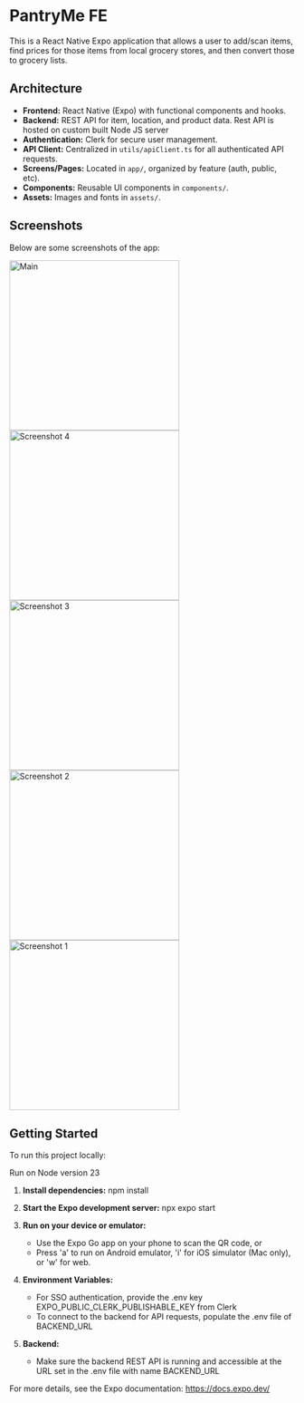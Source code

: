 # PantryMe FE

This is a React Native Expo application that allows a user to add/scan items, find prices for those items from local grocery stores, and then convert those to grocery lists.

## Architecture

- **Frontend:** React Native (Expo) with functional components and hooks.
- **Backend:** REST API for item, location, and product data. Rest API is hosted on custom built Node JS server
- **Authentication:** Clerk for secure user management.
- **API Client:** Centralized in `utils/apiClient.ts` for all authenticated API requests.
- **Screens/Pages:** Located in `app/`, organized by feature (auth, public, etc).
- **Components:** Reusable UI components in `components/`.
- **Assets:** Images and fonts in `assets/`.

## Screenshots

Below are some screenshots of the app:

<img src="assets/images/Media.jpg" alt="Main" width="300"/>
<img src="assets/images/Media (4).jpg" alt="Screenshot 4" width="300"/>
<img src="assets/images/Media (3).jpg" alt="Screenshot 3" width="300"/>
<img src="assets/images/Media (2).jpg" alt="Screenshot 2" width="300"/>
<img src="assets/images/Media (1).jpg" alt="Screenshot 1" width="300"/>

## Getting Started

To run this project locally:

Run on Node version 23

1. **Install dependencies:**
   npm install
2. **Start the Expo development server:**
   npx expo start

3. **Run on your device or emulator:**
   - Use the Expo Go app on your phone to scan the QR code, or
   - Press 'a' to run on Android emulator, 'i' for iOS simulator (Mac only), or 'w' for web.

4. **Environment Variables:**
   - For SSO authentication, provide the .env key EXPO_PUBLIC_CLERK_PUBLISHABLE_KEY from Clerk
   - To connect to the backend for API requests, populate the .env file of BACKEND_URL

5. **Backend:**
   - Make sure the backend REST API is running and accessible at the URL set in the .env file with name BACKEND_URL

For more details, see the Expo documentation: https://docs.expo.dev/



